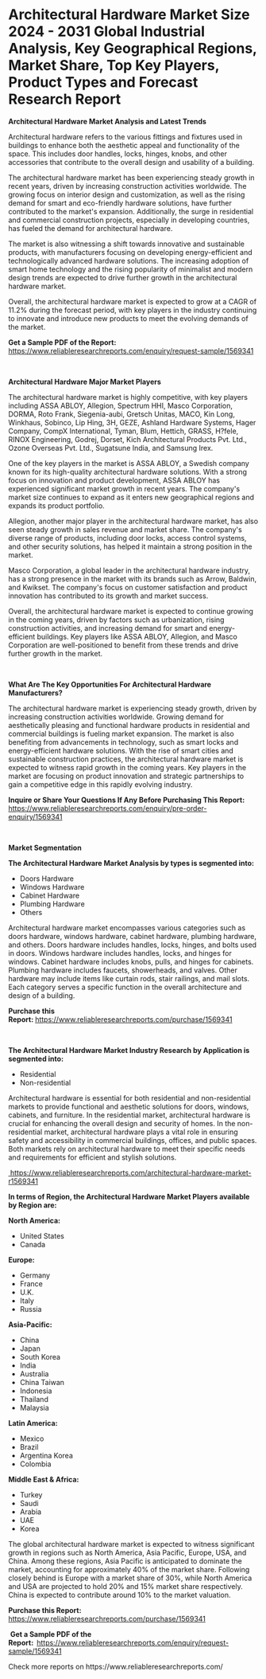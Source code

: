<p><h1>Architectural Hardware Market Size 2024 - 2031 Global Industrial Analysis, Key Geographical Regions, Market Share, Top Key Players, Product Types and Forecast Research Report</h1></p><p><strong>Architectural Hardware Market Analysis and Latest Trends</strong></p>
<p><p>Architectural hardware refers to the various fittings and fixtures used in buildings to enhance both the aesthetic appeal and functionality of the space. This includes door handles, locks, hinges, knobs, and other accessories that contribute to the overall design and usability of a building.</p><p>The architectural hardware market has been experiencing steady growth in recent years, driven by increasing construction activities worldwide. The growing focus on interior design and customization, as well as the rising demand for smart and eco-friendly hardware solutions, have further contributed to the market's expansion. Additionally, the surge in residential and commercial construction projects, especially in developing countries, has fueled the demand for architectural hardware.</p><p>The market is also witnessing a shift towards innovative and sustainable products, with manufacturers focusing on developing energy-efficient and technologically advanced hardware solutions. The increasing adoption of smart home technology and the rising popularity of minimalist and modern design trends are expected to drive further growth in the architectural hardware market.</p><p>Overall, the architectural hardware market is expected to grow at a CAGR of 11.2% during the forecast period, with key players in the industry continuing to innovate and introduce new products to meet the evolving demands of the market.</p></p>
<p><strong>Get a Sample PDF of the Report:&nbsp;</strong> <a href="https://www.reliableresearchreports.com/enquiry/request-sample/1569341">https://www.reliableresearchreports.com/enquiry/request-sample/1569341</a></p>
<p>&nbsp;</p>
<p><strong>Architectural Hardware Major Market Players</strong></p>
<p><p>The architectural hardware market is highly competitive, with key players including ASSA ABLOY, Allegion, Spectrum HHI, Masco Corporation, DORMA, Roto Frank, Siegenia-aubi, Gretsch Unitas, MACO, Kin Long, Winkhaus, Sobinco, Lip Hing, 3H, GEZE, Ashland Hardware Systems, Hager Company, CompX International, Tyman, Blum, Hettich, GRASS, H?fele, RINOX Engineering, Godrej, Dorset, Kich Architectural Products Pvt. Ltd., Ozone Overseas Pvt. Ltd., Sugatsune India, and Samsung Irex.</p><p>One of the key players in the market is ASSA ABLOY, a Swedish company known for its high-quality architectural hardware solutions. With a strong focus on innovation and product development, ASSA ABLOY has experienced significant market growth in recent years. The company's market size continues to expand as it enters new geographical regions and expands its product portfolio.</p><p>Allegion, another major player in the architectural hardware market, has also seen steady growth in sales revenue and market share. The company's diverse range of products, including door locks, access control systems, and other security solutions, has helped it maintain a strong position in the market.</p><p>Masco Corporation, a global leader in the architectural hardware industry, has a strong presence in the market with its brands such as Arrow, Baldwin, and Kwikset. The company's focus on customer satisfaction and product innovation has contributed to its growth and market success.</p><p>Overall, the architectural hardware market is expected to continue growing in the coming years, driven by factors such as urbanization, rising construction activities, and increasing demand for smart and energy-efficient buildings. Key players like ASSA ABLOY, Allegion, and Masco Corporation are well-positioned to benefit from these trends and drive further growth in the market.</p></p>
<p>&nbsp;</p>
<p><strong>What Are The Key Opportunities For Architectural Hardware Manufacturers?</strong></p>
<p><p>The architectural hardware market is experiencing steady growth, driven by increasing construction activities worldwide. Growing demand for aesthetically pleasing and functional hardware products in residential and commercial buildings is fueling market expansion. The market is also benefiting from advancements in technology, such as smart locks and energy-efficient hardware solutions. With the rise of smart cities and sustainable construction practices, the architectural hardware market is expected to witness rapid growth in the coming years. Key players in the market are focusing on product innovation and strategic partnerships to gain a competitive edge in this rapidly evolving industry.</p></p>
<p><strong>Inquire or Share Your Questions If Any Before Purchasing This Report:</strong> <a href="https://www.reliableresearchreports.com/enquiry/pre-order-enquiry/1569341">https://www.reliableresearchreports.com/enquiry/pre-order-enquiry/1569341</a></p>
<p>&nbsp;</p>
<p><strong>Market Segmentation</strong></p>
<p><strong>The Architectural Hardware Market Analysis by types is segmented into:</strong></p>
<p><ul><li>Doors Hardware</li><li>Windows Hardware</li><li>Cabinet Hardware</li><li>Plumbing Hardware</li><li>Others</li></ul></p>
<p><p>Architectural hardware market encompasses various categories such as doors hardware, windows hardware, cabinet hardware, plumbing hardware, and others. Doors hardware includes handles, locks, hinges, and bolts used in doors. Windows hardware includes handles, locks, and hinges for windows. Cabinet hardware includes knobs, pulls, and hinges for cabinets. Plumbing hardware includes faucets, showerheads, and valves. Other hardware may include items like curtain rods, stair railings, and mail slots. Each category serves a specific function in the overall architecture and design of a building.</p></p>
<p><strong>Purchase this Report:&nbsp;</strong><a href="https://www.reliableresearchreports.com/purchase/1569341">https://www.reliableresearchreports.com/purchase/1569341</a></p>
<p>&nbsp;</p>
<p><strong>The Architectural Hardware Market Industry Research by Application is segmented into:</strong></p>
<p><ul><li>Residential</li><li>Non-residential</li></ul></p>
<p><p>Architectural hardware is essential for both residential and non-residential markets to provide functional and aesthetic solutions for doors, windows, cabinets, and furniture. In the residential market, architectural hardware is crucial for enhancing the overall design and security of homes. In the non-residential market, architectural hardware plays a vital role in ensuring safety and accessibility in commercial buildings, offices, and public spaces. Both markets rely on architectural hardware to meet their specific needs and requirements for efficient and stylish solutions.</p></p>
<p><a href="https://www.reliableresearchreports.com/architectural-hardware-market-r1569341">&nbsp;https://www.reliableresearchreports.com/architectural-hardware-market-r1569341</a></p>
<p><strong>In terms of Region, the Architectural Hardware Market Players available by Region are:</strong></p>
<p>
    <p> <strong> North America: </strong>
        <ul>
            <li>United States</li>
            <li>Canada</li>
        </ul>
        </p> 
    <p> <strong> Europe: </strong>
        <ul>
            <li>Germany</li>
            <li>France</li>
            <li>U.K.</li>
            <li>Italy</li>
            <li>Russia</li>
        </ul>
        </p> 
    <p> <strong> Asia-Pacific: </strong>
        <ul>
            <li>China</li>
            <li>Japan</li>
            <li>South Korea</li>
            <li>India</li>
            <li>Australia</li>
            <li>China Taiwan</li>
            <li>Indonesia</li>
            <li>Thailand</li>
            <li>Malaysia</li>
        </ul>
        </p> 
    <p> <strong> Latin America: </strong>
        <ul>
            <li>Mexico</li>
            <li>Brazil</li>
            <li>Argentina Korea</li>
            <li>Colombia</li>
        </ul>
        </p> 
    <p> <strong> Middle East & Africa: </strong>
        <ul>
            <li>Turkey</li>
            <li>Saudi</li>
            <li>Arabia</li>
            <li>UAE</li>
            <li>Korea</li>
        </ul>
    </p>
    </p>
<p><p>The global architectural hardware market is expected to witness significant growth in regions such as North America, Asia Pacific, Europe, USA, and China. Among these regions, Asia Pacific is anticipated to dominate the market, accounting for approximately 40% of the market share. Following closely behind is Europe with a market share of 30%, while North America and USA are projected to hold 20% and 15% market share respectively. China is expected to contribute around 10% to the market valuation.</p></p>
<p><strong>Purchase this Report: </strong><a href="https://www.reliableresearchreports.com/purchase/1569341">https://www.reliableresearchreports.com/purchase/1569341</a></p>
<p>&nbsp;<strong>Get a Sample PDF of the Report:&nbsp;&nbsp;</strong><a href="https://www.reliableresearchreports.com/enquiry/request-sample/1569341">https://www.reliableresearchreports.com/enquiry/request-sample/1569341</a></p>
<p><strong></strong></p>
<p>Check more reports on https://www.reliableresearchreports.com/</p>